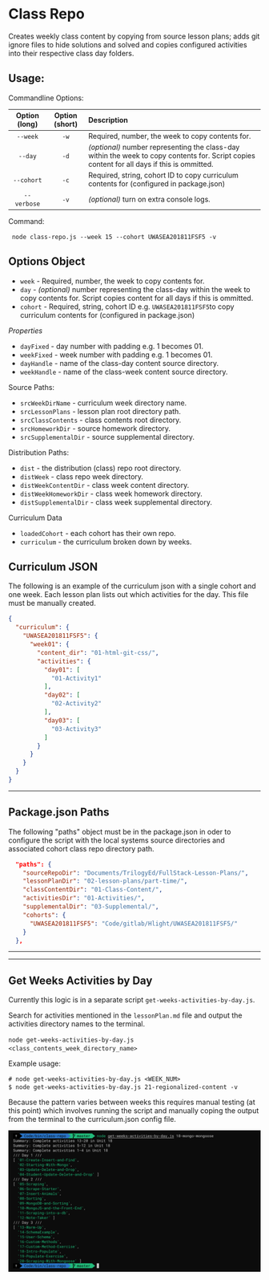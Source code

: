 # Class Repo

Creates weekly class content by copying from source lesson plans; adds git ignore files to hide solutions and solved and copies configured activities into their respective class day folders.

## Usage:

Commandline Options:

| Option (long) | Option (short) | Description
| :---: | :---: | :---------|
`--week` | `-w` | Required, number, the week to copy contents for. |
`--day` | `-d` | _(optional)_ number representing the class-day within the week to copy contents for. Script copies content for all days if this is ommitted. |
`--cohort` | `-c` | Required, string, cohort ID to copy curriculum contents for (configured in package.json) |
|`--verbose` | `-v`| _(optional)_ turn on extra console logs. |

Command:

```shell
 node class-repo.js --week 15 --cohort UWASEA201811FSF5 -v
```

## Options Object

- `week` - Required, number, the week to copy contents for.
- `day` - _(optional)_ number representing the class-day within the week to copy contents for. Script copies content for all days if this is ommitted.
- `cohort` - Required, string, cohort ID e.g. `UWASEA201811FSF5`to copy curriculum contents for (configured in package.json)

*Properties*

- `dayFixed` - day number with padding e.g. 1 becomes 01.
- `weekFixed` - week number with padding e.g. 1 becomes 01.
- `dayHandle` - name of the class-day content source directory.
- `weekHandle` - name of the class-week content source directory.

Source Paths:

- `srcWeekDirName` - curriculum week directory name.
- `srcLessonPlans` - lesson plan root directory path.
- `srcClassContents` - class contents root directory.
- `srcHomeworkDir` - source homework directory.
- `srcSupplementalDir` - source supplemental directory.

Distribution Paths:

- `dist` - the distribution (class) repo root directory.
- `distWeek` - class repo week directory.
- `distWeekContentDir` - class week content directory.
- `distWeekHomeworkDir` - class week homework directory.
- `distSupplementalDir` - class week supplemental directory.

Curriculum Data

- `loadedCohort` - each cohort has their own repo.
- `curriculum` - the curriculum broken down by weeks.

## Curriculum JSON

The following is an example of the curriculum json with a single cohort and one week.
Each lesson plan lists out which activities for the day. This file must be manually created.


```json
{
  "curriculum": {
    "UWASEA201811FSF5": {
      "week01": {
        "content_dir": "01-html-git-css/",
        "activities": {
          "day01": [
            "01-Activity1"
          ],
          "day02": [
            "02-Activity2"
          ],
          "day03": [
            "03-Activity3"
          ]
        }
      }
    }
  }
}
```

---

## Package.json Paths

The following "paths" object must be in the package.json in oder to configure the script with the local systems source directories and associated cohort class repo directory path. 

```json
  "paths": {
    "sourceRepoDir": "Documents/TrilogyEd/FullStack-Lesson-Plans/",
    "lessonPlanDir": "02-lesson-plans/part-time/",
    "classContentDir": "01-Class-Content/",
    "activitiesDir": "01-Activities/",
    "supplementalDir": "03-Supplemental/",
    "cohorts": {
      "UWASEA201811FSF5": "Code/gitlab/Hlight/UWASEA201811FSF5/"
    }
  },
```


---
---

## Get Weeks Activities by Day

Currently this logic is in a separate script `get-weeks-activities-by-day.js`.

Search for activities mentioned in the `lessonPlan.md` file and output the activities directory names to the terminal.

`node get-weeks-activities-by-day.js <class_contents_week_directory_name>`

Example usage:
```shell
# node get-weeks-activities-by-day.js <WEEK_NUM>
$ node get-weeks-activities-by-day.js 21-regionalized-content -v
```

Because the pattern varies between weeks this requires manual testing (at this point) which involves running the script and manually coping the output from the terminal to the curriculum.json config file.

<img src="ss.png" />
